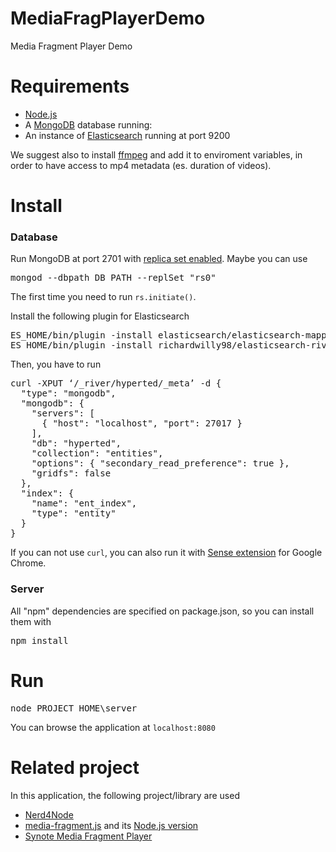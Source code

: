 MediaFragPlayerDemo
===================

Media Fragment Player Demo

# Requirements

* [Node.js](http://www.nodejs.org/)
* A [MongoDB](http://www.mongodb.org) database running:
* An instance of [Elasticsearch](http://www.elasticsearch.org) running at port 9200

We suggest also to install [ffmpeg](https://www.ffmpeg.org/) and add it to enviroment variables, in order to have access to mp4 metadata (es. duration of videos).

# Install

### Database

Run MongoDB at port 2701 with [replica set enabled](http://docs.mongodb.org/manual/tutorial/deploy-replica-set/). Maybe you can use
<pre>mongod --dbpath DB_PATH --replSet "rs0"</pre>
The first time you need to run <code>rs.initiate()</code>.

Install the following plugin for Elasticsearch
<pre>
ES_HOME/bin/plugin -install elasticsearch/elasticsearch-mapper-attachments/1.4.0
ES_HOME/bin/plugin -install richardwilly98/elasticsearch-river-mongodb/1.4.0
</pre>

Then, you have to run
<pre>curl -XPUT ‘/_river/hyperted/_meta’ -d {
  "type": "mongodb",
  "mongodb": {
    "servers": [
      { "host": "localhost", "port": 27017 }
    ],
    "db": "hyperted",
    "collection": "entities",
    "options": { "secondary_read_preference": true },
    "gridfs": false
  },
  "index": {
    "name": "ent_index",
    "type": "entity"
  }
}
</pre>

If you can not use <code>curl</code>, you can also run it with [Sense extension](https://chrome.google.com/webstore/detail/sense-beta/lhjgkmllcaadmopgmanpapmpjgmfcfig) for Google Chrome.

### Server

All "npm" dependencies are specified on package.json, so you can install them with 
<pre>npm install</pre>


# Run

<pre>node PROJECT_HOME\server</pre>

You can browse the application at <code>localhost:8080</code>


# Related project

In this application, the following project/library are used

* [Nerd4Node](https://github.com/giusepperizzo/nerd4node)
* [media-fragment.js](https://github.com/tomayac/Media-Fragments-URI) and its [Node.js version](https://github.com/pasqLisena/node-mediafragment)
* [Synote Media Fragment Player](http://smfplayer.synote.org/smfplayer/)
